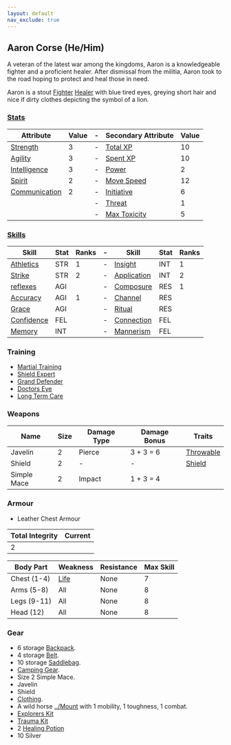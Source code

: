 ```yaml
---
layout: default
nav_exclude: true
---
```

## Aaron Corse (He/Him)
A veteran of the latest war among the kingdoms, Aaron is a knowledgeable fighter and a proficient healer. After dismissal from the militia, Aaron took to the road hoping to protect and heal those in need.

Aaron is a stout [Fighter](../Classes#Fighter) [Healer](../Classes#Healer) with blue tired eyes, greying short hair and nice if dirty clothes depicting the symbol of a lion.

### [Stats](../Stats)

| Attribute                             | Value | -   | Secondary Attribute                     | Value |
| ------------------------------------- | ----- | --- | --------------------------------------- | ----- |
| [Strength](../Strength)         | 3     | -   | [Total XP](../Stats#Total%20XP)         | 10    |
| [Agility](../Agility)           | 3     | -   | [Spent XP](../Stats#Spent%20XP)         | 10    |
| [Intelligence](../Intelligence) | 3     | -   | [Power](../Stats#Power)                 | 2     |
| [Spirit](../Spirit)           | 2     | -   | [Move Speed](../Stats#Move%20Speed)     | 12    |
| [Communication](../Communication)     | 2     | -   | [Initiative](../Stats#Initiative)       | 6     |
|                                       |       | -   | [Threat](../Stats#Threat)               | 1     |
|                                       |       | -   | [Max Toxicity](../Stats#Max%20Toxicity) | 5     | 


### [Skills](../Skills)

| Skill                        | Stat | Ranks | -   | Skill                     | Stat | Ranks |
| ---------------------------- | ---- | ----- | --- | ------------------------- | ---- | ----- |
| [Athletics](../Strength#Athletics)           | STR  | 1     | -   | [Insight](Intelligence#Insight)  | INT  | 1     |
| [Strike](../Strength#Strike)               | STR  | 2     | -   | [Application](Intelligence#Application)        | INT  | 2     |
| [reflexes](Agility#Reflexes)     | AGI  |       | -   | [Composure](Composure)    | RES  | 1     |
| [Accuracy](../Agility#Accuracy) | AGI  | 1     | -   | [Channel](Channel)        | RES  |       |
| [Grace](Agility#Grace)     | AGI  |       | -   | [Ritual](Ritual)          | RES  |       |
| [Confidence](../Communication#Confidence)        | FEL  |       | -   | [Connection](../Communication#Connection)   | FEL  |       |
| [Memory](Intelligence#Memory)       | INT  |       | -   | [Mannerism](../Communication#Mannerism) | FEL  |       |

### Training
* [Martial Training](../Combat-Training#Martial%20Training)
* [Shield Expert](../Bastion#Shield%20Expert)
* [Grand Defender](../Bastion#Grand%20Defender)
* [Doctors Eye](../Doctor#Doctors%20Eye)
* [Long Term Care](../Doctor#Long%20Term%20Care)

### Weapons

| Name        | Size | Damage Type | Damage Bonus | Traits                                  |
| ----------- | ---- | ----------- | ------------ | --------------------------------------- |
| Javelin     | 2    | Pierce      | 3 + 3 = 6    | [Throwable](../Weapon-Traits#Throwable) |
| Shield      | 2    | -           | -            | [Shield](../Weapon-Traits#Shield)       |
| Simple Mace | 2    | Impact      | 1 + 3 = 4    |                                         |


### Armour
* Leather Chest Armour

| Total Integrity | Current |
| --------------- | ------- |
| 2               |         |

| Body Part    | Weakness               | Resistance | Max Skill |
| ------------ | ---------------------- | ---------- | --------- |
| Chest (1-4)  | [Life](../Combat#Life) | None       | 7         |
| Arms  (5-8)  | All                    | None       | 8         |
| Legs  (9-11) | All                    | None       | 8         |
| Head  (12)   | All                    | None       | 8         | 

### Gear
* 6 storage [Backpack](../Storage#Backpack).
* 4 storage [Belt](../Storage#Belt).
* 10 storage [Saddlebag](../Storage#Saddlebag).
* [Camping Gear](../Example-Gear#Camping%20Gear).
* Size 2 Simple Mace.
* Javelin
* Shield
* [Clothing](../Example-Gear#Clothing).
* A wild horse [../Mount](Mounts) with 1 mobility, 1 toughness, 1 combat.
* [Explorers Kit](../Example-Gear#Explorers%20Kit)
* [Trauma Kit](../Example-Gear#Trauma%20Kit)
* 2 [Healing Potion](../Example-Comestibles#Healing%20Potion)
* 10 Silver

